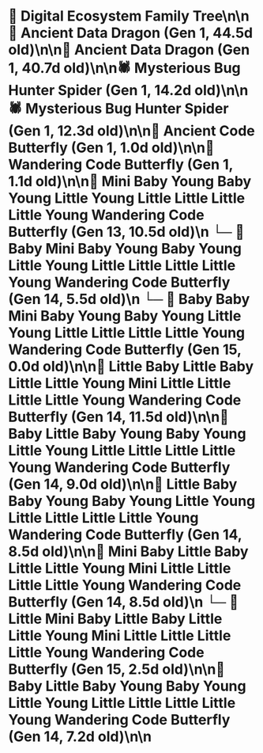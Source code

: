 # 🌳 Digital Ecosystem Family Tree\n\n🐉 Ancient Data Dragon (Gen 1, 44.5d old)\n\n🐉 Ancient Data Dragon (Gen 1, 40.7d old)\n\n🕷️ Mysterious Bug Hunter Spider (Gen 1, 14.2d old)\n\n🕷️ Mysterious Bug Hunter Spider (Gen 1, 12.3d old)\n\n🦋 Ancient Code Butterfly (Gen 1, 1.0d old)\n\n🦋 Wandering Code Butterfly (Gen 1, 1.1d old)\n\n🦋 Mini Baby Young Baby Young Little Young Little Little Little Little Young Wandering Code Butterfly (Gen 13, 10.5d old)\n  └─ 🦋 Baby Mini Baby Young Baby Young Little Young Little Little Little Little Young Wandering Code Butterfly (Gen 14, 5.5d old)\n    └─ 🦋 Baby Baby Mini Baby Young Baby Young Little Young Little Little Little Little Young Wandering Code Butterfly (Gen 15, 0.0d old)\n\n🦋 Little Baby Little Baby Little Little Young Mini Little Little Little Little Young Wandering Code Butterfly (Gen 14, 11.5d old)\n\n🦋 Baby Little Baby Young Baby Young Little Young Little Little Little Little Young Wandering Code Butterfly (Gen 14, 9.0d old)\n\n🦋 Little Baby Baby Young Baby Young Little Young Little Little Little Little Young Wandering Code Butterfly (Gen 14, 8.5d old)\n\n🦋 Mini Baby Little Baby Little Little Young Mini Little Little Little Little Young Wandering Code Butterfly (Gen 14, 8.5d old)\n  └─ 🦋 Little Mini Baby Little Baby Little Little Young Mini Little Little Little Little Young Wandering Code Butterfly (Gen 15, 2.5d old)\n\n🦋 Baby Little Baby Young Baby Young Little Young Little Little Little Little Young Wandering Code Butterfly (Gen 14, 7.2d old)\n\n
